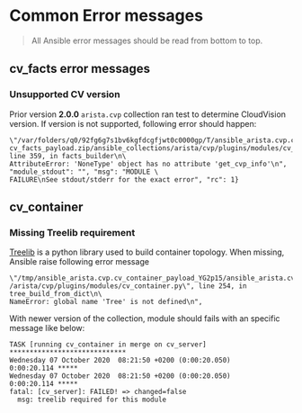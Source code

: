 # Common Error messages

> All Ansible error messages should be read from bottom to top.

## cv_facts error messages

### Unsupported CV version

Prior version **2.0.0** `arista.cvp` collection ran test to determine CloudVision version. If version is not supported, following error should happen:

```shell
\"/var/folders/q0/92fg6g7s1bv6kgfdcgfjwt0c0000gp/T/ansible_arista.cvp.cv_facts_payload_2ld7vf9v/ansible_arista.cvp.\
cv_facts_payload.zip/ansible_collections/arista/cvp/plugins/modules/cv_facts.py\", line 359, in facts_builder\n\
AttributeError: 'NoneType' object has no attribute 'get_cvp_info'\n", "module_stdout": "", "msg": "MODULE \
FAILURE\nSee stdout/stderr for the exact error", "rc": 1}
```

## cv_container

### Missing Treelib requirement

[Treelib](https://treelib.readthedocs.io/en/latest/) is a python library used to build container topology. When missing, Ansible raise following error message

```shell
\"/tmp/ansible_arista.cvp.cv_container_payload_YG2p15/ansible_arista.cvp.cv_container_payload.zip/ansible_collections\
/arista/cvp/plugins/modules/cv_container.py\", line 254, in tree_build_from_dict\n\
NameError: global name 'Tree' is not defined\n",
```

With newer version of the collection, module should fails with an specific message like below:

```shell
TASK [running cv_container in merge on cv_server] *****************************
Wednesday 07 October 2020  08:21:50 +0200 (0:00:20.050)       0:00:20.114 *****
Wednesday 07 October 2020  08:21:50 +0200 (0:00:20.050)       0:00:20.114 *****
fatal: [cv_server]: FAILED! => changed=false
  msg: treelib required for this module
```
